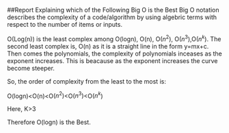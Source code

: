 ##Report Explaining which of the Following Big O is the Best
Big O notation describes the complexity of a code/algorithm by using algebric terms with respect to the number of items or inputs.

O(Log(n)) is the least complex among O(logn), O(n), O($n^2$), O($n^3$),O($n^k$). The second least complex is, O(n) as it is a straight line in the form y=mx+c. Then comes the polynomials, the complexity of polynomials inceases as the exponent increases. This is beacause as the exponent increases the curve become steeper.

So, the order of complexity from the least to the most is:

O(logn)<O(n)<O($n^2$)<O($n^3$)<O($n^k$)

Here, K>3

Therefore O(logn) is the Best.
